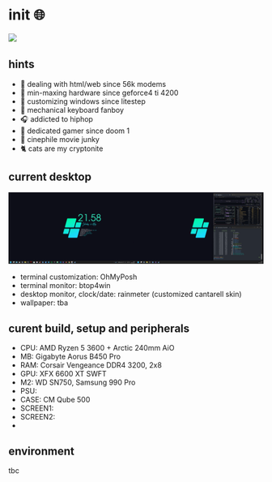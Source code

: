 # init :globe_with_meridians:

<img src='mando-grogu-init.gif" alt="init" style="width:100vW; border:2px'/>

## hints
- :monkey: dealing with html/web since 56k modems
- :hammer: min-maxing hardware since geforce4 ti 4200
- :art: customizing windows since litestep 
- :honey_pot: mechanical keyboard fanboy
- :headphones: addicted to hiphop
- 💾 dedicated gamer since doom 1
- :vhs: cinephile movie junky
- :cat2: cats are my cryptonite


## current desktop
![dekstop:lates](desktop-040524.png "desktop-040524")

- terminal customization: OhMyPosh
- terminal monitor: btop4win
- desktop monitor, clock/date: rainmeter (customized cantarell skin)
- wallpaper: tba

## curent build, setup and peripherals
- CPU: AMD Ryzen 5 3600 + Arctic 240mm AiO
- MB: Gigabyte Aorus B450 Pro
- RAM: Corsair Vengeance DDR4 3200, 2x8
- GPU: XFX 6600 XT SWFT
- M2: WD SN750, Samsung 990 Pro
- PSU: 
- CASE: CM Qube 500
- SCREEN1: 
- SCREEN2:
- 

## environment
tbc
